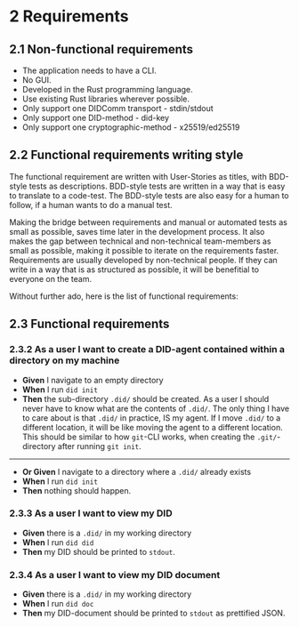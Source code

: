 # 2 Requirements

## 2.1 Non-functional requirements

- The application needs to have a CLI.
- No GUI.
- Developed in the Rust programming language.
- Use existing Rust libraries wherever possible.
- Only support one DIDComm transport - stdin/stdout
- Only support one DID-method - did-key
- Only support one cryptographic-method - x25519/ed25519

## 2.2 Functional requirements writing style

The functional requirement are written with User-Stories as titles, with BDD-style tests as descriptions. BDD-style tests are written in a way that is easy to translate to a code-test. The BDD-style tests are also easy for a human to follow, if a human wants to do a manual test.

Making the bridge between requirements and manual or automated tests as small as possible, saves time later in the development process. It also makes the gap between technical and non-technical team-members as small as possible, making it possible to iterate on the requirements faster. Requirements are usually developed by non-technical people. If they can write in a way that is as structured as possible, it will be benefitial to everyone on the team.

Without further ado, here is the list of functional requirements:

## 2.3 Functional requirements

### 2.3.2 As a user I want to create a DID-agent contained within a directory on my machine

- **Given** I navigate to an empty directory
- **When** I run `did init`
- **Then** the sub-directory `.did/` should be created. As a user I should never have to know what are the contents of `.did/`. The only thing I have to care about is that `.did/` in practice, IS my agent. If I move `.did/` to a different location, it will be like moving the agent to a different location. This should be similar to how `git`-CLI works, when creating the `.git/`-directory after running `git init`.
---

- **Or Given** I navigate to a directory where a `.did/` already exists
- **When** I run `did init`
- **Then** nothing should happen.

### 2.3.3 As a user I want to view my DID

- **Given** there is a `.did/` in my working directory
- **When** I run `did did`
- **Then** my DID should be printed to `stdout`.

### 2.3.4 As a user I want to view my DID document

- **Given** there is a `.did/` in my working directory
- **When** I run `did doc`
- **Then** my DID-document should be printed to `stdout` as prettified JSON.
